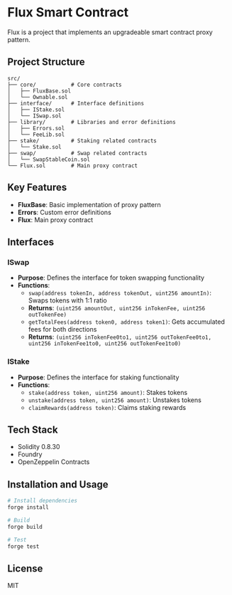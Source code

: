 # Flux Smart Contract

Flux is a project that implements an upgradeable smart contract proxy pattern.

## Project Structure

```
src/
├── core/           # Core contracts
│   ├── FluxBase.sol
│   └── Ownable.sol
├── interface/      # Interface definitions
│   ├── IStake.sol
│   └── ISwap.sol
├── library/        # Libraries and error definitions
│   ├── Errors.sol
│   └── FeeLib.sol
├── stake/          # Staking related contracts
│   └── Stake.sol
├── swap/           # Swap related contracts
│   └── SwapStableCoin.sol
└── Flux.sol        # Main proxy contract
```

## Key Features

- **FluxBase**: Basic implementation of proxy pattern
- **Errors**: Custom error definitions
- **Flux**: Main proxy contract

## Interfaces

### ISwap
- **Purpose**: Defines the interface for token swapping functionality
- **Functions**:
  - `swap(address tokenIn, address tokenOut, uint256 amountIn)`: Swaps tokens with 1:1 ratio
  - **Returns**: `(uint256 amountOut, uint256 inTokenFee, uint256 outTokenFee)`
  - `getTotalFees(address token0, address token1)`: Gets accumulated fees for both directions
  - **Returns**: `(uint256 inTokenFee0to1, uint256 outTokenFee0to1, uint256 inTokenFee1to0, uint256 outTokenFee1to0)`

### IStake
- **Purpose**: Defines the interface for staking functionality
- **Functions**:
  - `stake(address token, uint256 amount)`: Stakes tokens
  - `unstake(address token, uint256 amount)`: Unstakes tokens
  - `claimRewards(address token)`: Claims staking rewards

## Tech Stack

- Solidity 0.8.30
- Foundry
- OpenZeppelin Contracts

## Installation and Usage

```bash
# Install dependencies
forge install

# Build
forge build

# Test
forge test
```

## License

MIT
